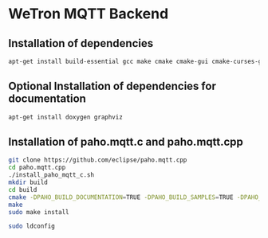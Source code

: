 # WeTron MQTT Backend

## Installation of dependencies

```bash
apt-get install build-essential gcc make cmake cmake-gui cmake-curses-gui
```

## Optional Installation of dependencies for documentation

```bash
apt-get install doxygen graphviz
```

## Installation of paho.mqtt.c and paho.mqtt.cpp

```bash
git clone https://github.com/eclipse/paho.mqtt.cpp
cd paho.mqtt.cpp
./install_paho_mqtt_c.sh
mkdir build
cd build
cmake -DPAHO_BUILD_DOCUMENTATION=TRUE -DPAHO_BUILD_SAMPLES=TRUE -DPAHO_MQTT_C_PATH=../../paho.mqtt.c ..
make
sudo make install

sudo ldconfig
```
